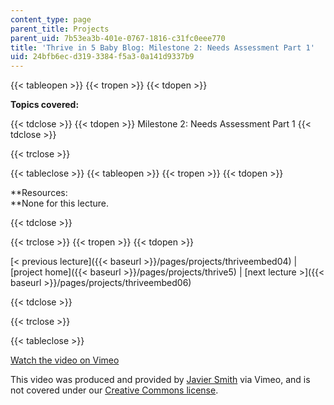 ```yaml
---
content_type: page
parent_title: Projects
parent_uid: 7b53ea3b-401e-0767-1816-c31fc0eee770
title: 'Thrive in 5 Baby Blog: Milestone 2: Needs Assessment Part 1'
uid: 24bfb6ec-d319-3384-f5a3-0a141d9337b9
---
```


{{< tableopen >}}
{{< tropen >}}
{{< tdopen >}}


**Topics covered:**


{{< tdclose >}}
{{< tdopen >}}
Milestone 2: Needs Assessment Part 1
{{< tdclose >}}

{{< trclose >}}

{{< tableclose >}}
{{< tableopen >}}
{{< tropen >}}
{{< tdopen >}}


**Resources:  
**None for this lecture.


{{< tdclose >}}

{{< trclose >}}
{{< tropen >}}
{{< tdopen >}}


[< previous lecture]({{< baseurl >}}/pages/projects/thriveembed04) | [project home]({{< baseurl >}}/pages/projects/thrive5) | [next lecture >]({{< baseurl >}}/pages/projects/thriveembed06)


{{< tdclose >}}

{{< trclose >}}

{{< tableclose >}}

[Watch the video on Vimeo](http://vimeo.com/moogaloop.swf?clip_id=2486917&server=vimeo.com&show_title=0&show_byline=0&show_portrait=0&color=&fullscreen=0&group_id=)

This video was produced and provided by [Javier Smith](http://vimeo.com/user745162) via Vimeo, and is not covered under our [Creative Commons license](/terms/#cc).